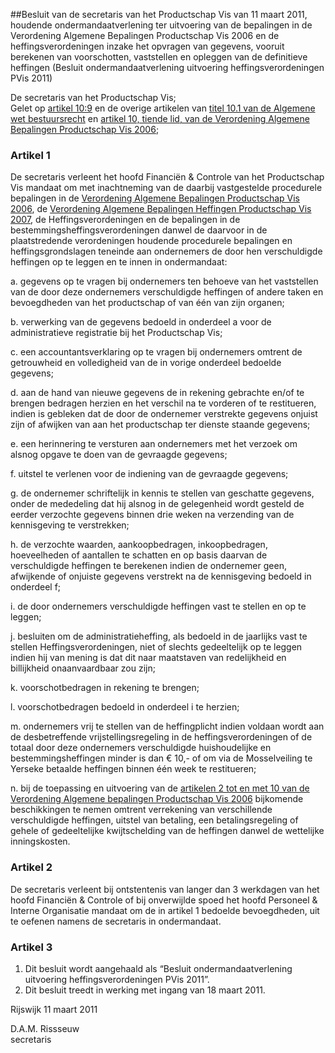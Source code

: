 <meta http-equiv='Content-Type' content='text/html; charset=utf-8' />

##Besluit van de secretaris van het Productschap Vis van 11 maart 2011, houdende ondermandaatverlening ter uitvoering van de bepalingen in de Verordening Algemene Bepalingen Productschap Vis 2006 en de heffingsverordeningen inzake het opvragen van gegevens, vooruit berekenen van voorschotten, vaststellen en opleggen van de definitieve heffingen (Besluit ondermandaatverlening uitvoering heffingsverordeningen PVis 2011)

De secretaris van het Productschap Vis;  
Gelet op [artikel 10:9](../../../../../../../../wet/algemene/wet/bestuursrecht/BWBR0005537/README.md) en de overige artikelen van [titel 10.1 van de Algemene wet bestuursrecht](../../../../../../../../wet/algemene/wet/bestuursrecht/BWBR0005537/README.md) en [artikel 10, tiende lid, van de Verordening Algemene Bepalingen Productschap Vis 2006](../../../../../../../../pbo/verordening/algemene/bepalingen/productschap/vis/2006/BWBR0021756/README.md);

### Artikel  1  

De secretaris verleent het hoofd Financiën & Controle van het Productschap Vis mandaat om met inachtneming van de daarbij vastgestelde procedurele bepalingen in de [Verordening Algemene Bepalingen Productschap Vis 2006](../../../../../../../../pbo/verordening/algemene/bepalingen/productschap/vis/2006/BWBR0021756/README.md), de [Verordening Algemene Bepalingen Heffingen Productschap Vis 2007](../../../../../../../../pbo/verordening/algemene/bepalingen/heffingen/productschap/vis/2007/BWBR0022173/README.md), de Heffingsverordeningen en de bepalingen in de bestemmingsheffingsverordeningen danwel de daarvoor in de plaatstredende verordeningen houdende procedurele bepalingen en heffingsgrondslagen teneinde aan ondernemers de door hen verschuldigde heffingen op te leggen en te innen in ondermandaat: 

a. gegevens op te vragen bij ondernemers ten behoeve van het vaststellen van de door deze ondernemers verschuldigde heffingen of andere taken en bevoegdheden van het productschap of van één van zijn organen;  

b. verwerking van de gegevens bedoeld in onderdeel a voor de administratieve registratie bij het Productschap Vis;  

c. een accountantsverklaring op te vragen bij ondernemers omtrent de getrouwheid en volledigheid van de in vorige onderdeel bedoelde gegevens;  

d. aan de hand van nieuwe gegevens de in rekening gebrachte en/of te brengen bedragen herzien en het verschil na te vorderen of te restitueren, indien is gebleken dat de door de ondernemer verstrekte gegevens onjuist zijn of afwijken van aan het productschap ter dienste staande gegevens;  

e. een herinnering te versturen aan ondernemers met het verzoek om alsnog opgave te doen van de gevraagde gegevens;  

f. uitstel te verlenen voor de indiening van de gevraagde gegevens;  

g. de ondernemer schriftelijk in kennis te stellen van geschatte gegevens, onder de mededeling dat hij alsnog in de gelegenheid wordt gesteld de eerder verzochte gegevens binnen drie weken na verzending van de kennisgeving te verstrekken;  

h. de verzochte waarden, aankoopbedragen, inkoopbedragen, hoeveelheden of aantallen te schatten en op basis daarvan de verschuldigde heffingen te berekenen indien de ondernemer geen, afwijkende of onjuiste gegevens verstrekt na de kennisgeving bedoeld in onderdeel f;  

i. de door ondernemers verschuldigde heffingen vast te stellen en op te leggen;  

j. besluiten om de administratieheffing, als bedoeld in de jaarlijks vast te stellen Heffingsverordeningen, niet of slechts gedeeltelijk op te leggen indien hij van mening is dat dit naar maatstaven van redelijkheid en billijkheid onaanvaardbaar zou zijn;  

k. voorschotbedragen in rekening te brengen;  

l. voorschotbedragen bedoeld in onderdeel i te herzien;  

m. ondernemers vrij te stellen van de heffingplicht indien voldaan wordt aan de desbetreffende vrijstellingsregeling in de heffingsverordeningen of de totaal door deze ondernemers verschuldigde huishoudelijke en bestemmingsheffingen minder is dan € 10,- of om via de Mosselveiling te Yerseke betaalde heffingen binnen één week te restitueren;  

n. bij de toepassing en uitvoering van de [artikelen 2 tot en met 10 van de Verordening Algemene bepalingen Productschap Vis 2006](../../../../../../../../pbo/verordening/algemene/bepalingen/productschap/vis/2006/BWBR0021756/README.md) bijkomende beschikkingen te nemen omtrent verrekening van verschillende verschuldigde heffingen, uitstel van betaling, een betalingsregeling of gehele of gedeeltelijke kwijtschelding van de heffingen danwel de wettelijke inningskosten.    

### Artikel  2  

De secretaris verleent bij ontstentenis van langer dan 3 werkdagen van het hoofd Financiën & Controle of bij onverwijlde spoed het hoofd Personeel & Interne Organisatie mandaat om de in artikel 1 bedoelde bevoegdheden, uit te oefenen namens de secretaris in ondermandaat.  

### Artikel  3  

1.  Dit besluit wordt aangehaald als “Besluit ondermandaatverlening uitvoering heffingsverordeningen PVis 2011”.   
2.  Dit besluit treedt in werking met ingang van 18 maart 2011.   

Rijswijk 
11 maart 2011   

D.A.M. Rissseuw  
secretaris    
